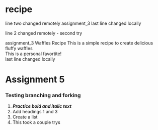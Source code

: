 # recipe

line two changed remotely
assignment_3
last line changed locally

line 2 changed remotely - second try 

assignment_3 
Waffles Recipe 
This is a simple recipe to create delicious fluffy waffles <br>
This is a personal favortite! <br>
last line changed locally

# Assignment 5
### Testing branching and forking

1. ***Practice bold and italic text***
2. Add headings 1 and 3
3. Create a list
4. This took a couple trys
